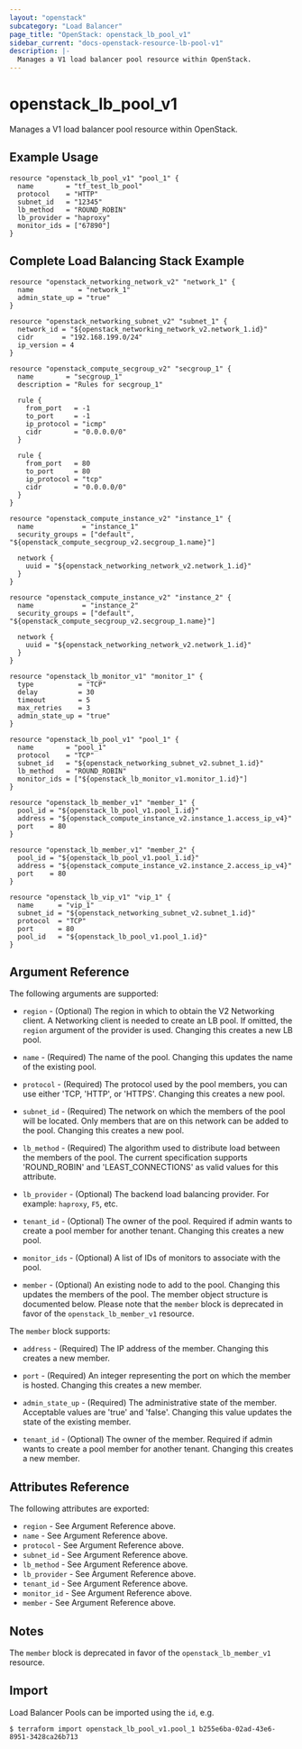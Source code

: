 ```yaml
---
layout: "openstack"
subcategory: "Load Balancer"
page_title: "OpenStack: openstack_lb_pool_v1"
sidebar_current: "docs-openstack-resource-lb-pool-v1"
description: |-
  Manages a V1 load balancer pool resource within OpenStack.
---
```


# openstack\_lb\_pool\_v1

Manages a V1 load balancer pool resource within OpenStack.

## Example Usage

```hcl
resource "openstack_lb_pool_v1" "pool_1" {
  name        = "tf_test_lb_pool"
  protocol    = "HTTP"
  subnet_id   = "12345"
  lb_method   = "ROUND_ROBIN"
  lb_provider = "haproxy"
  monitor_ids = ["67890"]
}
```

## Complete Load Balancing Stack Example

```
resource "openstack_networking_network_v2" "network_1" {
  name           = "network_1"
  admin_state_up = "true"
}

resource "openstack_networking_subnet_v2" "subnet_1" {
  network_id = "${openstack_networking_network_v2.network_1.id}"
  cidr       = "192.168.199.0/24"
  ip_version = 4
}

resource "openstack_compute_secgroup_v2" "secgroup_1" {
  name        = "secgroup_1"
  description = "Rules for secgroup_1"

  rule {
    from_port   = -1
    to_port     = -1
    ip_protocol = "icmp"
    cidr        = "0.0.0.0/0"
  }

  rule {
    from_port   = 80
    to_port     = 80
    ip_protocol = "tcp"
    cidr        = "0.0.0.0/0"
  }
}

resource "openstack_compute_instance_v2" "instance_1" {
  name            = "instance_1"
  security_groups = ["default", "${openstack_compute_secgroup_v2.secgroup_1.name}"]

  network {
    uuid = "${openstack_networking_network_v2.network_1.id}"
  }
}

resource "openstack_compute_instance_v2" "instance_2" {
  name            = "instance_2"
  security_groups = ["default", "${openstack_compute_secgroup_v2.secgroup_1.name}"]

  network {
    uuid = "${openstack_networking_network_v2.network_1.id}"
  }
}

resource "openstack_lb_monitor_v1" "monitor_1" {
  type           = "TCP"
  delay          = 30
  timeout        = 5
  max_retries    = 3
  admin_state_up = "true"
}

resource "openstack_lb_pool_v1" "pool_1" {
  name        = "pool_1"
  protocol    = "TCP"
  subnet_id   = "${openstack_networking_subnet_v2.subnet_1.id}"
  lb_method   = "ROUND_ROBIN"
  monitor_ids = ["${openstack_lb_monitor_v1.monitor_1.id}"]
}

resource "openstack_lb_member_v1" "member_1" {
  pool_id = "${openstack_lb_pool_v1.pool_1.id}"
  address = "${openstack_compute_instance_v2.instance_1.access_ip_v4}"
  port    = 80
}

resource "openstack_lb_member_v1" "member_2" {
  pool_id = "${openstack_lb_pool_v1.pool_1.id}"
  address = "${openstack_compute_instance_v2.instance_2.access_ip_v4}"
  port    = 80
}

resource "openstack_lb_vip_v1" "vip_1" {
  name      = "vip_1"
  subnet_id = "${openstack_networking_subnet_v2.subnet_1.id}"
  protocol  = "TCP"
  port      = 80
  pool_id   = "${openstack_lb_pool_v1.pool_1.id}"
}
```

## Argument Reference

The following arguments are supported:

* `region` - (Optional) The region in which to obtain the V2 Networking client.
    A Networking client is needed to create an LB pool. If omitted, the
    `region` argument of the provider is used. Changing this creates a new
    LB pool.

* `name` - (Required) The name of the pool. Changing this updates the name of
    the existing pool.

* `protocol` - (Required)  The protocol used by the pool members, you can use
  either 'TCP, 'HTTP', or 'HTTPS'. Changing this creates a new pool.

* `subnet_id` - (Required) The network on which the members of the pool will be
    located. Only members that are on this network can be added to the pool.
    Changing this creates a new pool.

* `lb_method` - (Required) The algorithm used to distribute load between the
    members of the pool. The current specification supports 'ROUND_ROBIN' and
    'LEAST_CONNECTIONS' as valid values for this attribute.

* `lb_provider` - (Optional) The backend load balancing provider. For example:
    `haproxy`, `F5`, etc.

* `tenant_id` - (Optional) The owner of the pool. Required if admin wants to
    create a pool member for another tenant. Changing this creates a new pool.

* `monitor_ids` - (Optional) A list of IDs of monitors to associate with the
    pool.

* `member` - (Optional) An existing node to add to the pool. Changing this
    updates the members of the pool. The member object structure is documented
    below. Please note that the `member` block is deprecated in favor of the
    `openstack_lb_member_v1` resource.

The `member` block supports:

* `address` - (Required) The IP address of the member. Changing this creates a
new member.

* `port` - (Required) An integer representing the port on which the member is
hosted. Changing this creates a new member.

* `admin_state_up` - (Required) The administrative state of the member.
Acceptable values are 'true' and 'false'. Changing this value updates the
state of the existing member.

* `tenant_id` - (Optional) The owner of the member. Required if admin wants to
create a pool member for another tenant. Changing this creates a new member.

## Attributes Reference

The following attributes are exported:

* `region` - See Argument Reference above.
* `name` - See Argument Reference above.
* `protocol` - See Argument Reference above.
* `subnet_id` - See Argument Reference above.
* `lb_method` - See Argument Reference above.
* `lb_provider` - See Argument Reference above.
* `tenant_id` - See Argument Reference above.
* `monitor_id` - See Argument Reference above.
* `member` - See Argument Reference above.

## Notes

The `member` block is deprecated in favor of the `openstack_lb_member_v1` resource.

## Import

Load Balancer Pools can be imported using the `id`, e.g.

```
$ terraform import openstack_lb_pool_v1.pool_1 b255e6ba-02ad-43e6-8951-3428ca26b713
```
